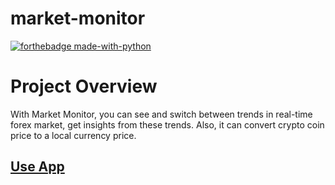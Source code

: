 # market-monitor

[![forthebadge made-with-python](http://ForTheBadge.com/images/badges/made-with-python.svg)](https://www.python.org/)

# Project Overview
With Market Monitor, you can see and switch between trends in real-time forex market, get insights from these trends. Also, it can convert crypto coin price to a local currency price.
## [Use App](https://market-monitor.streamlit.app/)
